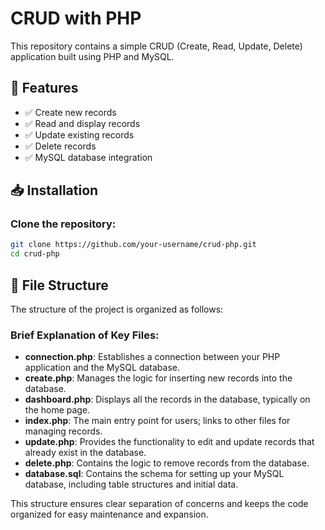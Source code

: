 # CRUD with PHP

This repository contains a simple CRUD (Create, Read, Update, Delete) application built using PHP and MySQL.

## 🚀 Features

- ✅ Create new records
- ✅ Read and display records
- ✅ Update existing records
- ✅ Delete records
- ✅ MySQL database integration

## 📥 Installation

### Clone the repository:

```bash
git clone https://github.com/your-username/crud-php.git
cd crud-php
```

## 📂 File Structure

The structure of the project is organized as follows:

### Brief Explanation of Key Files:

- **connection.php**: Establishes a connection between your PHP application and the MySQL database.
- **create.php**: Manages the logic for inserting new records into the database.
- **dashboard.php**: Displays all the records in the database, typically on the home page.
- **index.php**: The main entry point for users; links to other files for managing records.
- **update.php**: Provides the functionality to edit and update records that already exist in the database.
- **delete.php**: Contains the logic to remove records from the database.
- **database.sql**: Contains the schema for setting up your MySQL database, including table structures and initial data.

This structure ensures clear separation of concerns and keeps the code organized for easy maintenance and expansion.


